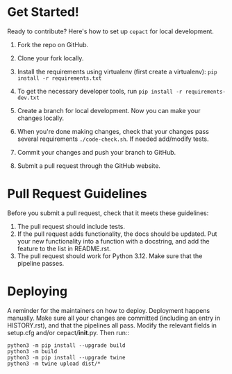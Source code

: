 # Get Started!

Ready to contribute? Here's how to set up `cepact` for local development.

1. Fork the repo on GitHub.
2. Clone your fork locally.

3. Install the requirements using virtualenv (first create a virtualenv): `pip install -r requirements.txt`

4. To get the necessary developer tools, run `pip install -r requirements-dev.txt`

5. Create a branch for local development. Now you can make your changes locally.

6. When you're done making changes, check that your changes pass several requirements `./code-check.sh`. If needed add/modify tests.
7. Commit your changes and push your branch to GitHub.
8. Submit a pull request through the GitHub website.

# Pull Request Guidelines

Before you submit a pull request, check that it meets these guidelines:

1. The pull request should include tests.
2. If the pull request adds functionality, the docs should be updated. Put
   your new functionality into a function with a docstring, and add the
   feature to the list in README.rst.
3. The pull request should work for Python 3.12. Make sure that the pipeline passes.


# Deploying

A reminder for the maintainers on how to deploy. Deployment happens manually.
Make sure all your changes are committed (including an entry in HISTORY.rst),
and that the pipelines all pass.
Modify the relevant fields in setup.cfg and/or cepact/__init__.py.
Then run::

```
python3 -m pip install --upgrade build
python3 -m build
python3 -m pip install --upgrade twine
python3 -m twine upload dist/*
```